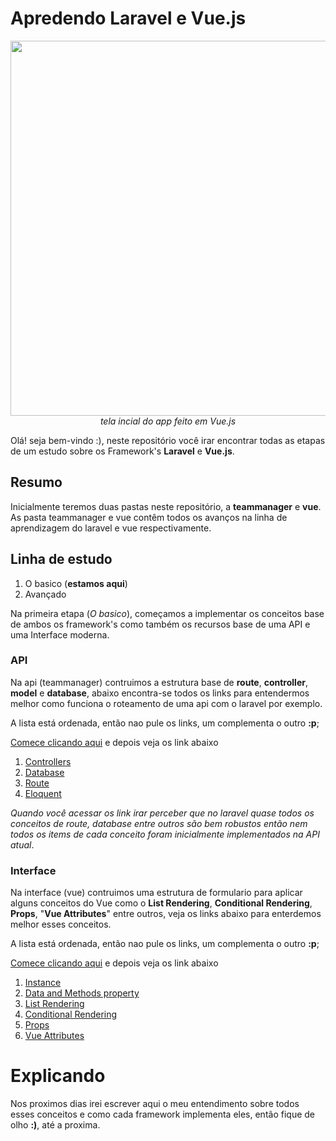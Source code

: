 # Apredendo Laravel e Vue.js

<p align="center">
  <img src="./showroom/background.png" width="600"/>
  <br>
  <i>tela incial do app feito em Vue.js</i>
</p>

Olá! seja bem-vindo :), neste repositório você irar encontrar todas as etapas de um estudo sobre os Framework's **Laravel** e **Vue.js**.

## Resumo
Inicialmente teremos duas pastas neste repositório, a **teammanager** e **vue**. As pasta teammanager e vue contêm todos os avanços na linha de aprendizagem do laravel e vue respectivamente.

## Linha de estudo
1. O basico (**estamos aqui**)
2. Avançado

Na primeira etapa (*O basico*), começamos a implementar os conceitos base de ambos os framework's como também os recursos base de uma API e uma Interface moderna.

### API
Na api (teammanager) contruimos a estrutura base de **route**, **controller**, **model** e **database**, abaixo encontra-se todos os links para entendermos melhor como funciona o roteamento de uma api com o laravel por exemplo.

A lista está ordenada, então nao pule os links, um complementa o outro **:p**;

[Comece clicando aqui](https://laravel.com/docs/8.x/installation) e depois veja os link abaixo
<br>
1. [Controllers](https://laravel.com/docs/8.x/controllers)
2. [Database](https://laravel.com/docs/8.x/database)
3. [Route](https://laravel.com/docs/8.x/routing)
4. [Eloquent](https://laravel.com/docs/8.x/eloquent)

*Quando você acessar os link irar perceber que no laravel quase todos os conceitos de route, database entre outros são bem robustos então nem todos os items de cada conceito foram inicialmente implementados na API atual*.

### Interface
Na interface (vue) contruimos uma estrutura de formulario para aplicar alguns conceitos do Vue como o **List Rendering**, **Conditional Rendering**, **Props**, "**Vue Attributes**" entre outros, veja os links abaixo para enterdemos melhor esses conceitos.

A lista está ordenada, então nao pule os links, um complementa o outro **:p**;

[Comece clicando aqui](https://v3.vuejs.org/guide/installation.html) e depois veja os link abaixo
<br>
1. [Instance](https://v3.vuejs.org/guide/instance.html)
2. [Data and Methods property](https://v3.vuejs.org/guide/data-methods.html)
3. [List Rendering](https://v3.vuejs.org/guide/list.html#mapping-an-array-to-elements-with-v-for)
4. [Conditional Rendering](https://v3.vuejs.org/guide/conditional.html)
5. [Props](https://v3.vuejs.org/guide/component-props.html)
6. [Vue Attributes]()


# Explicando

Nos proximos dias irei escrever aqui o meu entendimento sobre todos esses conceitos e como cada framework implementa eles, então fique de olho **:)**, até a proxima.